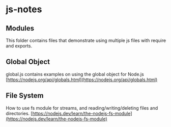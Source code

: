 # js-notes

## Modules
This folder contains files that demonstrate using multiple js files with require and exports.

## Global Object
global.js contains examples on using the global object for Node.js<br>
[https://nodejs.org/api/globals.html](https://nodejs.org/api/globals.html)

## File System
How to use fs module for streams, and reading/writing/deleting files and directories.
[https://nodejs.dev/learn/the-nodejs-fs-module](https://nodejs.dev/learn/the-nodejs-fs-module)
